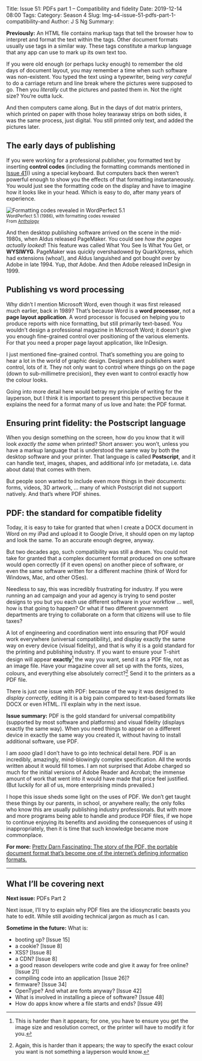 Title: Issue 51: PDFs part 1 – Compatibility and fidelity
Date: 2019-12-14 08:00
Tags: 
Category: Season 4
Slug: lmg-s4-issue-51-pdfs-part-1-compatibility-and
Author: J S Ng
Summary: 

**Previously:** An HTML file contains markup tags that tell the browser how to interpret and format the text within the tags. Other document formats usually use tags in a similar way. These tags constitute a markup language that any app can use to mark up its own text too.

If you were old enough (or perhaps lucky enough) to remember the old days of document layout, you may remember a time when such software was non-existent. You typed the text using a typewriter, being *very careful* to do a carriage return and line break where the pictures were supposed to go. Then you *literally* cut the pictures and pasted them in. Not the right size? You’re outta luck.

And then computers came along. But in the days of dot matrix printers, which printed on paper with those holey tearaway strips on both sides, it was the same process, just digital. You still printed only text, and added the pictures later.

## The early days of publishing

If you were working for a professional publisher, you formatted text by inserting **control codes** (including the formatting commands mentioned in [Issue 41]({filename}/season4/issue041/issue041.md))) using a special keyboard. But computers back then weren’t powerful enough to show you the effects of that formatting instantaneously. You would just see the formatting code on the display and have to imagine how it looks like in your head. Which is easy to do, after many years of experience.

![Formatting codes revealed in WordPerfect 5.1]({attach}/season4/issue051/issue051_01.png)<br />
<small>WordPerfect 5.1 (1986), with formatting codes revealed<br />
From [Anthology](https://anthology.hypotheses.org/254)</small>

And then desktop publishing software arrived on the scene in the mid-1980s, when Aldus released PageMaker. You could see *how the pages actually looked*! This feature was called What You See Is What You Get, or **WYSIWYG**. PageMaker was quickly overshadowed by QuarkXpress, which had extensions (whoa!), and Aldus languished and got bought over by Adobe in late 1994. Yup, *that* Adobe. And then Adobe released InDesign in 1999.

## Publishing vs word processing

Why didn’t I mention Microsoft Word, even though it was first released much earlier, back in 1989? That’s because Word is a **word processor**, not a **page layout application**. A word processor is focused on helping you to produce reports with nice formatting, but still primarily text-based. You wouldn’t design a professional magazine in Microsoft Word; it doesn’t give you enough fine-grained control over positioning of the various elements. For that you need a proper page layout application, like InDesign.

I just mentioned fine-grained control. That’s something you are going to hear a lot in the world of graphic design. Designers and publishers want control, lots of it. They not only want to control where things go on the page (down to sub-millimetre precision), they even want to control exactly how the colour looks.

Going into more detail here would betray my principle of writing for the layperson, but I think it is important to present this perspective because it explains the need for a format many of us love and hate: the PDF format.

## Ensuring print fidelity: the Postscript language

When you design something on the screen, how do you know that it will look *exactly the same* when printed? Short answer: you won’t, unless you have a markup language that is understood the same way by both the desktop software and your printer. That language is called **Postscript**, and it can handle text, images, shapes, and additional info (or metadata, i.e. data about data) that comes with them.

But people soon wanted to include even more things in their documents: forms, videos, 3D artwork, … many of which Postscript did not support natively. And that’s where PDF shines.

## PDF: the standard for compatible fidelity

Today, it is easy to take for granted that when I create a DOCX document in Word on my iPad and upload it to Google Drive, it should open on my laptop and look the same. To an accurate enough degree, anyway.

But two decades ago, such compatibility was still a dream. You could not take for granted that a complex document format produced on one software would open correctly (if it even opens) on another piece of software, or even the same software written for a different machine (think of Word for Windows, Mac, and other OSes).

Needless to say, this was incredibly frustrating for industry. If you were running an ad campaign and your ad agency is trying to send poster designs to you but you each use different software in your workflow … well, how is that going to happen? Or what if two different government departments are trying to collaborate on a form that citizens will use to file taxes?

A lot of engineering and coordination went into ensuring that PDF would work everywhere (universal compatibility), and display exactly the same way on every device (visual fidelity), and that is why it is a gold standard for the printing and publishing industry. If you want to ensure your T-shirt design will appear **exactly**[^1] the way you want, send it as a PDF file, not as an image file. Have your magazine cover all set up with the fonts, sizes, colours, and everything else absolutely correct?[^2] Send it to the printers as a PDF file.

[^1]: This is harder than it appears; for one, you have to ensure you get the image size and resolution correct, or the printer will have to modify it for you.

[^2]: Again, this is harder than it appears; the way to specify the exact colour you want is not something a layperson would know.

There is just one issue with PDF: because of the way it was designed to *display correctly*, editing it is a big pain compared to text-based formats like DOCX or even HTML. I’ll explain why in the next issue.

**Issue summary:** PDF is the gold standard for universal compatibility (supported by most software and platforms) and visual fidelity (displays exactly the same way). When you need things to appear on a different device in exactly the same way you created it, without having to install additional software, use PDF.

I am *sooo* glad I don’t have to go into technical detail here. PDF is an incredibly, amazingly, mind-blowingly complex specification. All the words written about it would fill tomes. I am not surprised that Adobe charged so much for the initial versions of Adobe Reader and Acrobat; the immense amount of work that went into it would have made that price feel justified. (But luckily for all of us, more enterprising minds prevailed.)

I hope this issue sheds some light on the uses of PDF. We don’t get taught these things by our parents, in school, or anywhere really; the only folks who know this are usually publishing industry professionals. But with more and more programs being able to handle and produce PDF files, if we hope to continue enjoying its benefits and avoiding the consequences of using it inappropriately, then it is time that such knowledge became more commonplace.

**For more:** [Pretty Darn Fascinating: The story of the PDF, the portable document format that’s become one of the internet’s defining information formats.](https://tedium.co/2018/02/27/pdf-file-format-history/)

-----

## What I’ll be covering next

**Next issue:** PDFs Part 2

Next issue, I’ll try to explain why PDF files are the idiosyncratic beasts you hate to edit. While still avoiding technical jargon as much as I can.

**Sometime in the future:** What is:

- booting up? [Issue 15]
- a cookie? [Issue 8]
- XSS? [Issue 8]
- a CDN? [Issue 8]
- a good reason developers write code and give it away for free online? [Issue 21]
- compiling code into an application [Issue 26]?
- firmware? [Issue 34]
- OpenType? And what are fonts anyway? [Issue 42]
- What is involved in installing a piece of software? [Issue 48]
- How do apps know where a file starts and ends? [Issue 49]
